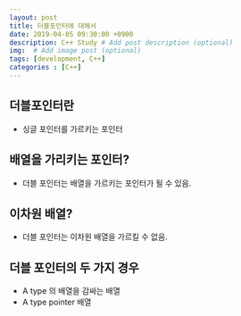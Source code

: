 ```yaml
---
layout: post
title: 더블포인터에 대해서
date: 2019-04-05 09:30:00 +0900
description: C++ Study # Add post description (optional)
img:  # Add image post (optional)
tags: [development, C++]
categories : [C++]
---
```


## 더블포인터란
 - 싱글 포인터를 가르키는 포인터

## 배열을 가리키는 포인터?
 - 더블 포인터는 배열을 가르키는 포인터가 될 수 있음.

## 이차원 배열?
 - 더블 포인터는 이차원 배열을 가르킬 수 없음.

## 더블 포인터의 두 가지 경우
 - A type 의 배열을 감싸는 배열
 - A type pointer 배열